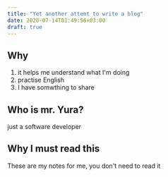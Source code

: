 ```yaml
---
title: "Yet another attemt to write a blog"
date: 2020-07-14T01:49:56+03:00
draft: true
---
```


## Why

1) it helps me understand what I'm doing
2) practise English
3) I have somwthing to share

## Who is mr. Yura?
just a software developer

## Why I must read this
These are my notes for me, you don't need to read it





